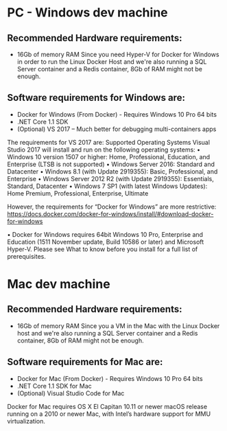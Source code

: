 # PC - Windows dev machine

## Recommended Hardware requirements:
- 16Gb of memory RAM
   Since you need Hyper-V for Docker for Windows in order to run the Linux Docker Host and we're also running a SQL Server container and a Redis container, 8Gb of RAM might not be enough.

## Software requirements for Windows are:
-	Docker for Windows  (From Docker) - Requires Windows 10 Pro 64 bits
-	.NET Core 1.1 SDK
-	(Optional) VS 2017 – Much better for debugging multi-containers apps

The requirements for VS 2017 are:
Supported Operating Systems	Visual Studio 2017 will install and run on the following operating systems:
•	Windows 10 version 1507 or higher: Home, Professional, Education, and Enterprise (LTSB is not supported)
•	Windows Server 2016: Standard and Datacenter
•	Windows 8.1 (with Update 2919355): Basic, Professional, and Enterprise
•	Windows Server 2012 R2 (with Update 2919355): Essentials, Standard, Datacenter
•	Windows 7 SP1 (with latest Windows Updates): Home Premium, Professional, Enterprise, Ultimate

However, the requirements for “Docker for Windows” are more restrictive:
https://docs.docker.com/docker-for-windows/install/#download-docker-for-windows 

•	Docker for Windows requires 64bit Windows 10 Pro, Enterprise and Education (1511 November update, Build 10586 or later) and Microsoft Hyper-V. Please see What to know before you install for a full list of prerequisites.



# Mac dev machine

## Recommended Hardware requirements:
- 16Gb of memory RAM
   Since you a VM in the Mac with the Linux Docker host and we're also running a SQL Server container and a Redis container, 8Gb of RAM might not be enough.

## Software requirements for Mac are:
-	Docker for Mac (From Docker) - Requires Windows 10 Pro 64 bits
-	.NET Core 1.1 SDK for Mac
-	(Optional) Visual Studio Code for Mac

Docker for Mac requires OS X El Capitan 10.11 or newer macOS release running on a 2010 or newer Mac, with Intel’s hardware support for MMU virtualization.